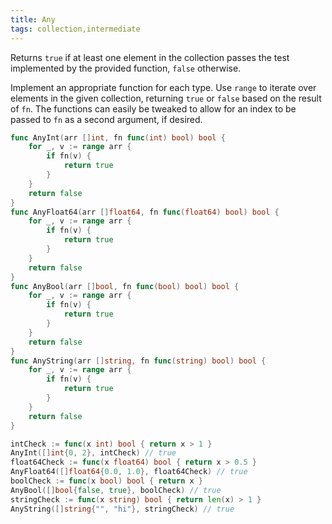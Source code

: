 ```yaml
---
title: Any
tags: collection,intermediate
---
```


Returns `true` if at least one element in the collection passes the test implemented by the provided function, `false` otherwise.

Implement an appropriate function for each type.
Use `range` to iterate over elements in the given collection, returning `true` or `false` based on the result of `fn`.
The functions can easily be tweaked to allow for an index to be passed to `fn` as a second argument, if desired.

```go
func AnyInt(arr []int, fn func(int) bool) bool {
	for _, v := range arr {
		if fn(v) {
			return true
		}
	}
	return false
}
func AnyFloat64(arr []float64, fn func(float64) bool) bool {
	for _, v := range arr {
		if fn(v) {
			return true
		}
	}
	return false
}
func AnyBool(arr []bool, fn func(bool) bool) bool {
	for _, v := range arr {
		if fn(v) {
			return true
		}
	}
	return false
}
func AnyString(arr []string, fn func(string) bool) bool {
	for _, v := range arr {
		if fn(v) {
			return true
		}
	}
	return false
}
```

```go
intCheck := func(x int) bool { return x > 1 }
AnyInt([]int{0, 2}, intCheck) // true
float64Check := func(x float64) bool { return x > 0.5 }
AnyFloat64([]float64{0.0, 1.0}, float64Check) // true
boolCheck := func(x bool) bool { return x }
AnyBool([]bool{false, true}, boolCheck) // true
stringCheck := func(x string) bool { return len(x) > 1 }
AnyString([]string{"", "hi"}, stringCheck) // true
```
